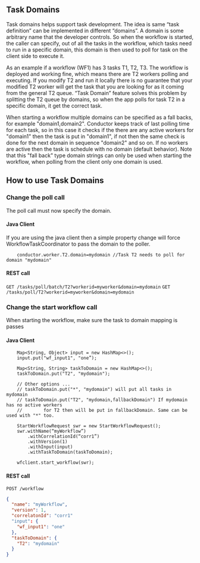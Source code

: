 ## Task Domains
Task domains helps support task development. The idea is same “task definition” can be implemented in different “domains”. A domain is some arbitrary name that the developer controls. So when the workflow is started, the caller can specify, out of all the tasks in the workflow, which tasks need to run in a specific domain, this domain is then used to poll for task on the client side to execute it.  

As an example if a workflow (WF1) has 3 tasks T1, T2, T3. The workflow is deployed and working fine, which means there are T2 workers polling and executing. If you modify T2 and run it locally there is no guarantee that your modified T2 worker will get the task that you are looking for as it coming from the general T2 queue. “Task Domain” feature solves this problem by splitting the T2 queue by domains, so when the app polls for task T2 in a specific domain, it get the correct task.

When starting a workflow multiple domains can be specified as a fall backs, for example "domain1,domain2". Conductor keeps track of last polling time for each task, so in this case it checks if the there are any active workers for "domain1" then the task is put in "domain1", if not then the same check is done for the next domain in sequence "domain2" and so on. If no workers are active then the task is schedule with no domain (default behavior). Note that this "fall back" type domain strings can only be used when starting the workflow, when polling from the client only one domain is used. 

## How to use Task Domains
### Change the poll call
The poll call must now specify the domain. 

#### Java Client
If you are using the java client then a simple property change will force  WorkflowTaskCoordinator to pass the domain to the poller.
```
	conductor.worker.T2.domain=mydomain //Task T2 needs to poll for domain "mydomain"
```
#### REST call
`GET /tasks/poll/batch/T2?workerid=myworker&domain=mydomain`
`GET /tasks/poll/T2?workerid=myworker&domain=mydomain`

### Change the start workflow call
When starting the workflow, make sure the task to domain mapping is passes

#### Java Client
```
	Map<String, Object> input = new HashMap<>();
	input.put("wf_input1", "one”);

	Map<String, String> taskToDomain = new HashMap<>();
	taskToDomain.put("T2", "mydomain");
	
	// Other options ...
	// taskToDomain.put("*", "mydomain") will put all tasks in mydomain
	// taskToDomain.put("T2", "mydomain,fallbackDomain") If mydomain has no active workers
	//        for T2 then will be put in fallbackDomain. Same can be used with "*" too.
	
	StartWorkflowRequest swr = new StartWorkflowRequest();
	swr.withName(“myWorkflow”)
		.withCorrelationId(“corr1”)
		.withVersion(1)
		.withInput(input)
		.withTaskToDomain(taskToDomain);
	
	wfclient.start_workflow(swr);

```

#### REST call
`POST /workflow`

```json
{
  "name": "myWorkflow",
  "version": 1,
  "correlatonId": "corr1"
  "input": {
	"wf_input1": "one"
  },
  "taskToDomain": {
	"T2": "mydomain"
  }
}

```

